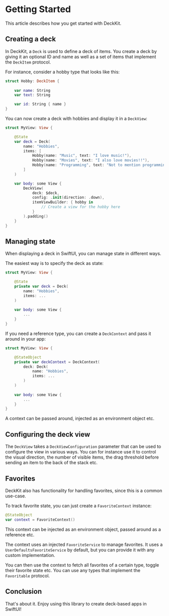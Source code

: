 #  Getting Started

This article describes how you get started with DeckKit.


## Creating a deck

In DeckKit, a ``Deck`` is used to define a deck of items. You create a deck by giving it an optional ID and name as well as a set of items that implement the ``DeckItem`` protocol.

For instance, consider a hobby type that looks like this:

```swift
struct Hobby: DeckItem {
    
    var name: String
    var text: String

    var id: String { name }
}
```

You can now create a deck with hobbies and display it in a ``DeckView``:

```swift
struct MyView: View {

    @State
    var deck = Deck(
        name: "Hobbies",
        items: [
            Hobby(name: "Music", text: "I love music!"), 
            Hobby(name: "Movies", text: "I also love movies!!"), 
            Hobby(name: "Programming", text: "Not to mention programming!!!")
        ]
    )

    var body: some View {
        DeckView(
            deck: $deck,
            config: .init(direction: .down),
            itemViewBuilder: { hobby in
                // Create a view for the hobby here
            }
        ).padding()
    }
}
```



## Managing state

When displaying a deck in SwiftUI, you can manage state in different ways.

The easiest way is to specify the deck as state:

```swift
struct MyView: View {

    @State
    private var deck = Deck(
        name: "Hobbies", 
        items: ...
    )
    
    var body: some View {
        ...
    }
}
```

If you need a reference type, you can create a ``DeckContext`` and pass it around in your app:

```swift
struct MyView: View {

    @StateObject
    private var deckContext = DeckContext(
        deck: Deck(
            name: "Hobbies", 
            items: ...
        )
    )
    
    var body: some View {
        ...
    }
}
```
 
A context can be passed around, injected as an environment object etc.



## Configuring the deck view

The ``DeckView`` takes a ``DeckViewConfiguration`` parameter that can be used to configure the view in various ways. You can for instance use it to control the visual direction, the number of visible items, the drag threshold before sending an item to the back of the stack etc.



## Favorites

DeckKit also has functionality for handling favorites, since this is a common use-case.

To track favorite state, you can just create a ``FavoriteContext`` instance:

```swift
@StateObject
var context = FavoriteContext()
``` 

This context can be injected as an environment object, passed around as a reference etc.

The context uses an injected ``FavoriteService`` to manage favorites. It uses a ``UserDefaultsFavoriteService`` by default, but you can provide it with any custom implementation.

You can then use the context to fetch all favorites of a certain type, toggle their favorite state etc. You can use any types that implement the ``Favoritable`` protocol.



## Conclusion

That's about it. Enjoy using this library to create deck-based apps in SwiftUI!
